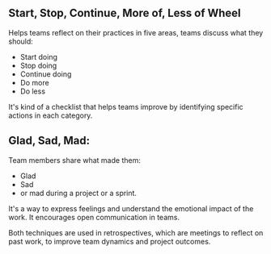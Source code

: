 ## Start, Stop, Continue, More of, Less of Wheel 
Helps teams reflect on their practices in five areas, teams discuss what they should:
- Start doing
- Stop doing
- Continue doing
- Do more
- Do less 

It's kind of a checklist that helps teams improve by identifying specific actions in each category.

## Glad, Sad, Mad: 

Team members share what made them:
- Glad
- Sad
- or mad 
during a project or a sprint. 

It's a way to express feelings and understand the emotional impact of the work. It encourages open communication in teams.

Both techniques are used in retrospectives, which are meetings to reflect on past work, to improve team dynamics and project outcomes.

